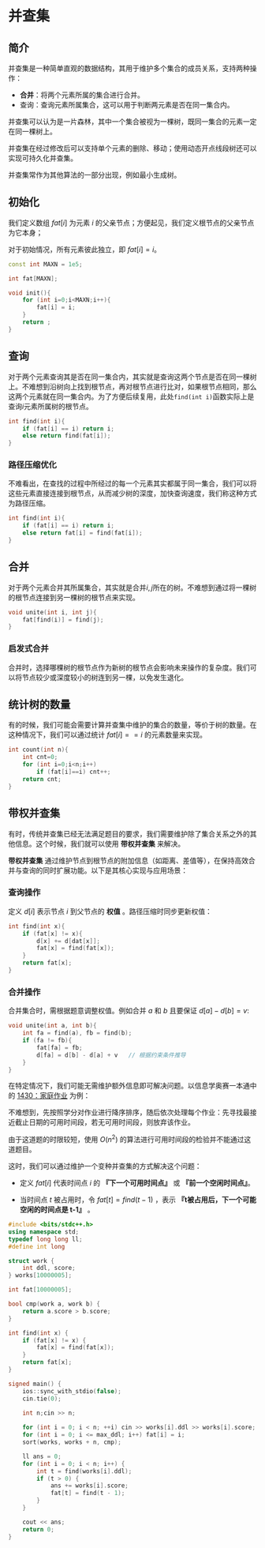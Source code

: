 # 并查集

## 简介

并查集是一种简单直观的数据结构，其用于维护多个集合的成员关系，支持两种操作：

- **合并**：将两个元素所属的集合进行合并。
- 查询：查询元素所属集合，这可以用于判断两元素是否在同一集合内。

并查集可以认为是一片森林，其中一个集合被视为一棵树，既同一集合的元素一定在同一棵树上。

并查集在经过修改后可以支持单个元素的删除、移动；使用动态开点线段树还可以实现可持久化并查集。

并查集常作为其他算法的一部分出现，例如最小生成树。

## 初始化

我们定义数组 $fat[i]$ 为元素 $i$ 的父亲节点；方便起见，我们定义根节点的父亲节点为它本身；

对于初始情况，所有元素彼此独立，即 $fat[i] = i$。

```cpp
const int MAXN = 1e5;

int fat[MAXN];

void init(){
    for (int i=0;i<MAXN;i++){
        fat[i] = i;
    }
    return ;
}
```

## 查询

对于两个元素查询其是否在同一集合内，其实就是查询这两个节点是否在同一棵树上。不难想到沿树向上找到根节点，再对根节点进行比对，如果根节点相同，那么这两个元素就在同一集合内。为了方便后续复用，此处`find(int i)`函数实际上是查询$i$元素所属树的根节点。

```cpp
int find(int i){
    if (fat[i] == i) return i;
    else return find(fat[i]); 
}
```

### 路径压缩优化

不难看出，在查找的过程中所经过的每一个元素其实都属于同一集合，我们可以将这些元素直接连接到根节点，从而减少树的深度，加快查询速度，我们称这种方式为路径压缩。

```cpp
int find(int i){
    if (fat[i] == i) return i;
    else return fat[i] = find(fat[i]); 
}
```

## 合并

对于两个元素合并其所属集合，其实就是合并$i,j$所在的树。不难想到通过将一棵树的根节点连接到另一棵树的根节点来实现。

```cpp
void unite(int i, int j){
    fat[find(i)] = find(j);
}
```

### 启发式合并

合并时，选择哪棵树的根节点作为新树的根节点会影响未来操作的复杂度。我们可以将节点较少或深度较小的树连到另一棵，以免发生退化。

## 统计树的数量

有的时候，我们可能会需要计算并查集中维护的集合的数量，等价于树的数量。在这种情况下，我们可以通过统计 $fat[i]==i$ 的元素数量来实现。

```cpp
int count(int n){
    int cnt=0;
    for (int i=0;i<n;i++)
        if (fat[i]==i) cnt++;
    return cnt;
}
```

## 带权并查集

有时，传统并查集已经无法满足题目的要求，我们需要维护除了集合关系之外的其他信息。这个时候，我们就可以使用 **带权并查集** 来解决。

**带权并查集** 通过维护节点到根节点的附加信息（如距离、差值等），在保持高效合并与查询的同时扩展功能。以下是其核心实现与应用场景：

### 查询操作

定义 $d[i]$ 表示节点 $i$ 到父节点的 **权值** 。路径压缩时同步更新权值：  

```cpp
int find(int x){
    if (fat[x] != x){
        d[x] += d[dat[x]];
        fat[x] = find(fat[x]);
    }
    return fat[x];
}
```

### 合并操作

合并集合时，需根据题意调整权值。例如合并 $a$ 和 $b$ 且要保证 $d[a] - d[b] = v$:

```cpp
void unite(int a, int b){
    int fa = find(a), fb = find(b);
    if (fa != fb){
        fat[fa] = fb;
        d[fa] = d[b] - d[a] + v   // 根据约束条件推导
    }
}
```

在特定情况下，我们可能无需维护额外信息即可解决问题。以信息学奥赛一本通中的  [1430：家庭作业](http://ybt.ssoier.cn:8088/problem_show.php?pid=1430) 为例：

不难想到，先按照学分对作业进行降序排序，随后依次处理每个作业：先寻找最接近截止日期的可用时间段，若无可用时间段，则放弃该作业。

由于这道题的时限较短，使用 $O(n^2)$ 的算法进行可用时间段的检验并不能通过这道题目。

这时，我们可以通过维护一个变种并查集的方式解决这个问题：

- 定义 $fat[i]$ 代表时间点 $i$ 的 **『下一个可用时间点』** 或 **『前一个空闲时间点』**。

- 当时间点 $t$ 被占用时，令 $fat[t] = find(t - 1)$ ，表示 **『t被占用后，下一个可能空闲的时间点是 t-1』** 。

```cpp
#include <bits/stdc++.h>
using namespace std;
typedef long long ll;
#define int long

struct work {
    int ddl, score;
} works[10000005];

int fat[10000005];

bool cmp(work a, work b) {
    return a.score > b.score;
}

int find(int x) {
    if (fat[x] != x) {
        fat[x] = find(fat[x]);
    }
    return fat[x];
}

signed main() {
    ios::sync_with_stdio(false);
    cin.tie(0);
    
    int n;cin >> n;

    for (int i = 0; i < n; ++i) cin >> works[i].ddl >> works[i].score;
    for (int i = 0; i <= max_ddl; i++) fat[i] = i;
    sort(works, works + n, cmp);

    ll ans = 0;
    for (int i = 0; i < n; i++) {
        int t = find(works[i].ddl);
        if (t > 0) {
            ans += works[i].score;
            fat[t] = find(t - 1);
        }
    }

    cout << ans;
    return 0;
}
```
